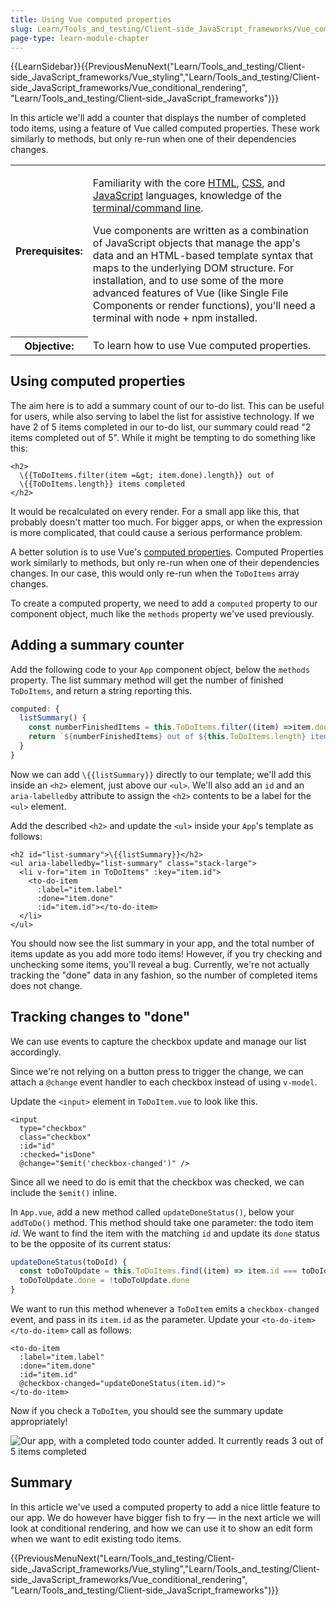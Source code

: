 ```yaml
---
title: Using Vue computed properties
slug: Learn/Tools_and_testing/Client-side_JavaScript_frameworks/Vue_computed_properties
page-type: learn-module-chapter
---
```


{{LearnSidebar}}{{PreviousMenuNext("Learn/Tools_and_testing/Client-side_JavaScript_frameworks/Vue_styling","Learn/Tools_and_testing/Client-side_JavaScript_frameworks/Vue_conditional_rendering", "Learn/Tools_and_testing/Client-side_JavaScript_frameworks")}}

In this article we'll add a counter that displays the number of completed todo items, using a feature of Vue called computed properties. These work similarly to methods, but only re-run when one of their dependencies changes.

<table>
  <tbody>
    <tr>
      <th scope="row">Prerequisites:</th>
      <td>
        <p>
          Familiarity with the core <a href="/en-US/docs/Learn/HTML">HTML</a>,
          <a href="/en-US/docs/Learn/CSS">CSS</a>, and
          <a href="/en-US/docs/Learn/JavaScript">JavaScript</a> languages,
          knowledge of the
          <a
            href="/en-US/docs/Learn_web_development/Getting_started/Environment_setup/Command_line"
            >terminal/command line</a
          >.
        </p>
        <p>
          Vue components are written as a combination of JavaScript objects that
          manage the app's data and an HTML-based template syntax that maps to
          the underlying DOM structure. For installation, and to use some of the
          more advanced features of Vue (like Single File Components or render
          functions), you'll need a terminal with node + npm installed.
        </p>
      </td>
    </tr>
    <tr>
      <th scope="row">Objective:</th>
      <td>To learn how to use Vue computed properties.</td>
    </tr>
  </tbody>
</table>

## Using computed properties

The aim here is to add a summary count of our to-do list. This can be useful for users, while also serving to label the list for assistive technology. If we have 2 of 5 items completed in our to-do list, our summary could read "2 items completed out of 5". While it might be tempting to do something like this:

```vue
<h2>
  \{{ToDoItems.filter(item =&gt; item.done).length}} out of
  \{{ToDoItems.length}} items completed
</h2>
```

It would be recalculated on every render. For a small app like this, that probably doesn't matter too much. For bigger apps, or when the expression is more complicated, that could cause a serious performance problem.

A better solution is to use Vue's [computed properties](https://vuejs.org/guide/essentials/computed.html). Computed Properties work similarly to methods, but only re-run when one of their dependencies changes. In our case, this would only re-run when the `ToDoItems` array changes.

To create a computed property, we need to add a `computed` property to our component object, much like the `methods` property we've used previously.

## Adding a summary counter

Add the following code to your `App` component object, below the `methods` property. The list summary method will get the number of finished `ToDoItems`, and return a string reporting this.

```js
computed: {
  listSummary() {
    const numberFinishedItems = this.ToDoItems.filter((item) =>item.done).length
    return `${numberFinishedItems} out of ${this.ToDoItems.length} items completed`
  }
}
```

Now we can add `\{{listSummary}}` directly to our template; we'll add this inside an `<h2>` element, just above our `<ul>`. We'll also add an `id` and an `aria-labelledby` attribute to assign the `<h2>` contents to be a label for the `<ul>` element.

Add the described `<h2>` and update the `<ul>` inside your `App`'s template as follows:

```vue
<h2 id="list-summary">\{{listSummary}}</h2>
<ul aria-labelledby="list-summary" class="stack-large">
  <li v-for="item in ToDoItems" :key="item.id">
    <to-do-item
      :label="item.label"
      :done="item.done"
      :id="item.id"></to-do-item>
  </li>
</ul>
```

You should now see the list summary in your app, and the total number of items update as you add more todo items! However, if you try checking and unchecking some items, you'll reveal a bug. Currently, we're not actually tracking the "done" data in any fashion, so the number of completed items does not change.

## Tracking changes to "done"

We can use events to capture the checkbox update and manage our list accordingly.

Since we're not relying on a button press to trigger the change, we can attach a `@change` event handler to each checkbox instead of using `v-model`.

Update the `<input>` element in `ToDoItem.vue` to look like this.

```vue
<input
  type="checkbox"
  class="checkbox"
  :id="id"
  :checked="isDone"
  @change="$emit('checkbox-changed')" />
```

Since all we need to do is emit that the checkbox was checked, we can include the `$emit()` inline.

In `App.vue`, add a new method called `updateDoneStatus()`, below your `addToDo()` method. This method should take one parameter: the todo item _id_. We want to find the item with the matching `id` and update its `done` status to be the opposite of its current status:

```js
updateDoneStatus(toDoId) {
  const toDoToUpdate = this.ToDoItems.find((item) => item.id === toDoId)
  toDoToUpdate.done = !toDoToUpdate.done
}
```

We want to run this method whenever a `ToDoItem` emits a `checkbox-changed` event, and pass in its `item.id` as the parameter. Update your `<to-do-item></to-do-item>` call as follows:

```vue
<to-do-item
  :label="item.label"
  :done="item.done"
  :id="item.id"
  @checkbox-changed="updateDoneStatus(item.id)">
</to-do-item>
```

Now if you check a `ToDoItem`, you should see the summary update appropriately!

![Our app, with a completed todo counter added. It currently reads 3 out of 5 items completed](todo-counter.png)

## Summary

In this article we've used a computed property to add a nice little feature to our app. We do however have bigger fish to fry — in the next article we will look at conditional rendering, and how we can use it to show an edit form when we want to edit existing todo items.

{{PreviousMenuNext("Learn/Tools_and_testing/Client-side_JavaScript_frameworks/Vue_styling","Learn/Tools_and_testing/Client-side_JavaScript_frameworks/Vue_conditional_rendering", "Learn/Tools_and_testing/Client-side_JavaScript_frameworks")}}
